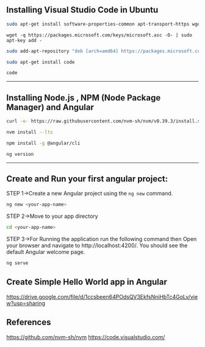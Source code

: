 ## Installing Visual Studio Code in Ubuntu


```bash
sudo apt-get install software-properties-common apt-transport-https wget
```
```baash
wget -q https://packages.microsoft.com/keys/microsoft.asc -O- | sudo apt-key add -
```


```bash
sudo add-apt-repository "deb [arch=amd64] https://packages.microsoft.com/repos/vscode stable main"
```

```bash
sudo apt-get install code
```

```bash
code
```

---



## Installing Node.js , NPM (Node Package Manager) and Angular


```bash
curl -o- https://raw.githubusercontent.com/nvm-sh/nvm/v0.39.3/install.sh | bash
```

```bash
nvm install --lts
```


```bash
npm install -g @angular/cli
```

```bash
ng version
```

---

## Create and Run your first angular project:

STEP 1->Create a new Angular project using the `ng new` command.

```bash
ng new <your-app-name>
```

STEP 2->Move to your app directory

```bash
cd <your-app-name>
```

STEP 3->For Running the application run the following command then Open your browser and navigate to http://localhost:4200/.
You should see the default Angular welcome page.

```bash
ng serve
```

## Create Simple Hello World app in Angular

https://drive.google.com/file/d/1ccsbeen64POdsQV3EkfsNniHbTc4GoLv/view?usp=sharing

## References

https://github.com/nvm-sh/nvm
https://code.visualstudio.com/

